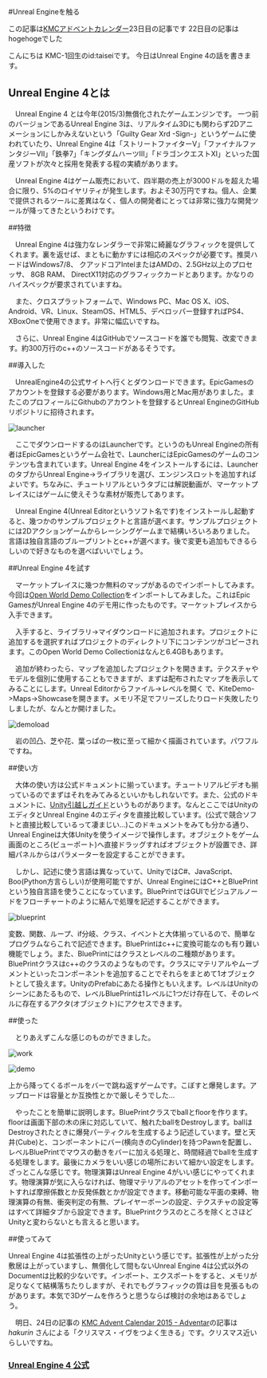 #Unreal Engineを触る

  この記事は[KMCアドベントカレンダー](http://www.adventar.org/calendars/809#list-2015-12-12)23日目の記事です
  22日目の記事はhogehogeでした
  
  こんにちは KMC-1回生のid:taiseiです。
  今日はUnreal Engine 4の話を書きます。

## Unreal Engine 4とは

  　Unreal Engine 4 とは今年(2015/3)無償化されたゲームエンジンです。
  一つ前のバージョンであるUnreal Engine 3は、リアルタイム3Dにも関わらず2Dアニメーションにしかみえないという「Guilty Gear Xrd -Sign-」というゲームに使われていたり、Unreal Engine 4は「ストリートファイターV」「ファイナルファンタジーVⅡ」「鉄拳7」「キングダムハーツⅢ」「ドラゴンクエストXⅠ」といった国産ソフトが次々と採用を発表する程の実績があります。
  
  　Unreal Engine 4はゲーム販売において、四半期の売上が3000ドルを超えた場合に限り、5%のロイヤリティが発生します。およそ30万円ですね。個人、企業で提供されるツールに差異はなく、個人の開発者にとっては非常に強力な開発ツールが降ってきたというわけです。

##特徴

  　Unreal Engine 4は強力なレンダラーで非常に綺麗なグラフィックを提供してくれます。裏を返せば、まともに動かすには相応のスペックが必要です。推奨ハードはWindows7/8、 クアッドコアIntelまたはAMDの、2.5GHz以上のプロセッサ、 8GB RAM、 DirectX11対応のグラフィックカードとあります。かなりのハイスペックが要求されていますね。
   
  　また、クロスプラットフォームで、Windows PC、Mac OS X、iOS、Android、VR、Linux、SteamOS、HTML5、デベロッパー登録すればPS4、XBoxOneで使用できます。非常に幅広いですね。
   
  　さらに、Unreal Engine 4はGitHubでソースコードを誰でも閲覧、改変できます。約300万行のc++のソースコードがあるそうです。

##導入した

  　UnrealEngine4の公式サイトへ行くとダウンロードできます。EpicGamesのアカウントを登録する必要があります。Windows用とMac用がありました。またこのプロフィールにGithubのアカウントを登録するとUnreal EngineのGitHubリポジトリに招待されます。
   
  ![launcher](launcher.png)
  
  　ここでダウンロードするのはLauncherです。というのもUnreal Engineの所有者はEpicGamesというゲーム会社で、LauncherにはEpicGamesのゲームのコンテンツも含まれています。Unreal Engine 4をインストールするには、LauncherのタブからUnreal Engine->ライブラリを選び、エンジンスロットを追加すればよいです。ちなみに、チュートリアルというタブには解説動画が、マーケットプレイスにはゲームに使えそうな素材が販売してあります。
   
  　Unreal Engine 4(Unreal Editorというソフト名です)をインストールし起動すると、幾つかのサンプルプロジェクトと言語が選べます。サンプルプロジェクトには2Dアクションゲームからレーシングゲームまで結構いろいろありました。言語は独自言語のブループリントとc++が選べます。後で変更も追加もできるらしいので好きなものを選べばいいでしょう。
  
##Unreal Engine 4を試す

  　マーケットプレイスに幾つか無料のマップがあるのでインポートしてみます。今回は[Open World Demo Collection](https://www.unrealengine.com/marketplace/open-world-demo-collection)をインポートしてみました。これはEpic GamesがUnreal Engine 4のデモ用に作ったものです。マーケットプレイスから入手できます。
   
  　入手すると、ライブラリ->マイダウンロードに追加されます。プロジェクトに追加するを選択すればプロジェクトのディレクトリ下にコンテンツがコピーされます。このOpen World Demo Collectionはなんと6.4GBもあります。
   
  　追加が終わったら、マップを追加したプロジェクトを開きます。テクスチャやモデルを個別に使用することもできますが、まずは配布されたマップを表示してみることにします。Unreal Editorからファイル->レベルを開く で、KiteDemo->Maps->Showcaseを開きます。メモリ不足でフリーズしたりロード失敗したりしましたが、なんとか開けました。
  
   ![demoload](demoload.jpg)
  
  
  　岩の凹凸、芝や花、葉っぱの一枚に至って細かく描画されています。パワフルですね。
  
##使い方

  　大体の使い方は公式ドキュメントに揃っています。チュートリアルビデオも揃っているのでまずはそれをみてみるといいかもしれないです。また、公式のドキュメントに、[Unity引越しガイド](https://docs.unrealengine.com/latest/JPN/GettingStarted/FromUnity/index.html)というものがあります。なんとここではUnityのエディタとUnreal Engine 4のエディタを直接比較しています。(公式で競合ソフトと直接比較しているって凄まじい...)このドキュメントをみても分かる通り、Unreal Engineは大体Unityを使うイメージで操作します。オブジェクトをゲーム画面のところ(ビューポート)へ直接ドラッグすればオブジェクトが設置でき、詳細パネルからはパラメーターを設定することができます。
   
  　しかし、記述に使う言語は異なっていて、UnityではC#、JavaScript、Boo(Python方言らしい)が使用可能ですが、Unreal EngineにはC+&plus;とBluePrintという独自言語を使うことになっています。BluePrintではGUIでビジュアルノードをフローチャートのように結んで処理を記述することができます。
   
  ![blueprint](blueprint.png)
  
  変数、関数、ループ、if分岐、クラス、イベントと大体揃っているので、簡単なプログラムならこれで記述できます。BluePrintはc+&plus;に変換可能なのも有り難い機能でしょう。また、BluePrintにはクラスとレベルの二種類があります。BluePrintクラスはc+&plus;のクラスのようなものです。クラスにマテリアルやムーブメントといったコンポーネントを追加することでそれらをまとめて1オブジェクトとして扱えます。UnityのPrefabにあたる操作ともいえます。レベルはUnityのシーンにあたるもので、レベルBluePrintは1レベルに1つだけ存在して、そのレベルに存在するアクタ(オブジェクト)にアクセスできます。
  
##使った

  　とりあえずこんな感じのものができました。
   
![work](work.png)

![demo](demo.gif)

  上から降ってくるボールをバーで跳ね返すゲームです。こぼすと爆発します。アップロードは容量とか互換性とかで厳しそうでした...
  
  　やったことを簡単に説明します。BluePrintクラスでballとfloorを作ります。floorは画面下部の木の床に対応していて、触れたballをDestroyします。ballはDestroyされたときに爆発パーティクルを生成するよう記述しています。壁と天井(Cube)と、コンポーネントにバー(横向きのCylinder)を持つPawnを配置し、レベルBluePrintでマウスの動きをバーに加える処理と、時間経過でballを生成する処理をします。最後にカメラをいい感じの場所において細かい設定をします。ざっとこんな感じです。物理演算はUnreal Engine 4がいい感じにやってくれます。物理演算が気に入らなければ、物理マテリアルのアセットを作ってインポートすれば摩擦係数とか反発係数とかが設定できます。移動可能な平面の束縛、物理演算の有無、衝突判定の有無、プレイヤーポーンの設定、テクスチャの設定等はすべて詳細タブから設定できます。BluePrintクラスのところを除くとさほどUnityと変わらないとも言えると思います。

##使ってみて

  Unreal Engine 4は拡張性の上がったUnityという感じです。拡張性が上がった分敷居は上がっていますし、無償化して間もないUnreal Engine 4は公式以外のDocumentは比較的少ないです。インポート、エクスポートをすると、メモリが足りなくて結構落ちたりしますが、それでもグラフィックの質は目を見張るものがあります。本気で3Dゲームを作ろうと思うならば検討の余地はあるでしょう。
  
　明日、24日の記事の [KMC Advent Calendar 2015 - Adventar](http://www.adventar.org/calendars/809#list-2015-12-02)の記事は
_hakurin_ さんによる「クリスマス・イヴをつよく生きる」です。クリスマス近いらしいですね。
  
### [Unreal Engine 4 公式](https://www.unrealengine.com/what-is-unreal-engine-4)
  